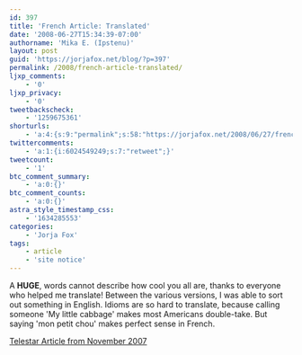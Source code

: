 ```yaml
---
id: 397
title: 'French Article: Translated'
date: '2008-06-27T15:34:39-07:00'
authorname: 'Mika E. (Ipstenu)'
layout: post
guid: 'https://jorjafox.net/blog/?p=397'
permalink: /2008/french-article-translated/
ljxp_comments:
    - '0'
ljxp_privacy:
    - '0'
tweetbackscheck:
    - '1259675361'
shorturls:
    - 'a:4:{s:9:"permalink";s:58:"https://jorjafox.net/2008/06/27/french-article-translated/";s:7:"tinyurl";s:25:"http://tinyurl.com/ndckqj";s:4:"isgd";s:18:"http://is.gd/52Wur";s:5:"bitly";s:20:"http://bit.ly/4XnXgF";}'
twittercomments:
    - 'a:1:{i:6024549249;s:7:"retweet";}'
tweetcount:
    - '1'
btc_comment_summary:
    - 'a:0:{}'
btc_comment_counts:
    - 'a:0:{}'
astra_style_timestamp_css:
    - '1634285553'
categories:
    - 'Jorja Fox'
tags:
    - article
    - 'site notice'
---
```


A <b>HUGE</b>, words cannot describe how cool you all are, thanks to everyone who helped me translate!  Between the various versions, I was able to sort out something in English. Idioms are so hard to translate, because calling someone 'My little cabbage' makes most Americans double-take.  But saying 'mon petit chou' makes perfect sense in French.

<a href="https://jorjafox.net/wiki/Telestar_%28November_2007%29">Telestar Article from November 2007</a>
